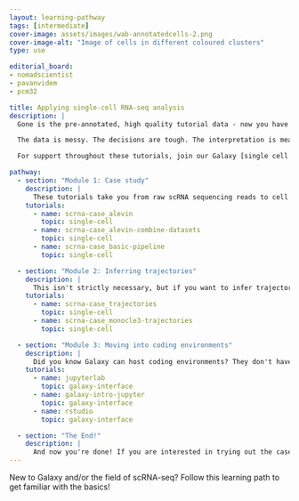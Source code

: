 ```yaml
---
layout: learning-pathway
tags: [intermediate]
cover-image: assets/images/wab-annotatedcells-2.png
cover-image-alt: "Image of cells in different coloured clusters"
type: use

editorial_board:
- nomadscientist
- pavanvidem
- pcm32

title: Applying single-cell RNA-seq analysis
description: |
  Gone is the pre-annotated, high quality tutorial data - now you have real, messy data to deal with. You have decisions to make and parameters to decide. This learning pathway challenges you to replicate a published analysis as if this were your own dataset. You will be introduced to a few more tools available for scRNA-seq in Galaxy. Finally, if our tool offerings are not enough for you, you will be directed towards how to use coding notebooks within Galaxy, setting you up to analyse scRNA-seq in R or python notebooks.

  The data is messy. The decisions are tough. The interpretation is meaningful. Come here to advance your single cell skills! Note that you get two options for inferring trajectories.

  For support throughout these tutorials, join our Galaxy [single cell chat group on Matrix](https://matrix.to/#/#Galaxy-Training-Network_galaxy-single-cell:gitter.im) to ask questions!

pathway:
  - section: "Module 1: Case study"
    description: |
      These tutorials take you from raw scRNA sequencing reads to cell cluster plots to replicate a published analysis.
    tutorials:
      - name: scrna-case_alevin
        topic: single-cell
      - name: scrna-case_alevin-combine-datasets
        topic: single-cell
      - name: scrna-case_basic-pipeline
        topic: single-cell

  - section: "Module 2: Inferring trajectories"
    description: |
      This isn't strictly necessary, but if you want to infer trajectories - pseudotime relationships between cells - you can try out these tutorials with the same dataset.  Note that you get two options for inferring trajectories, you can choose either.
    tutorials:
      - name: scrna-case_trajectories
        topic: single-cell
      - name: scrna-case_monocle3-trajectories
        topic: single-cell

  - section: "Module 3: Moving into coding environments"
    description: |
      Did you know Galaxy can host coding environments? They don't have the same level of computational power as are allocated our tools, but you can still learn how to use these environments to analyse your data. Sometimes, there will be a tool you want to use that's not available in Galaxy, and ([after requesting it!](https://docs.google.com/spreadsheets/d/15hqgqA-RMDhXR-ylKhRF-Dab9Ij2arYSKiEVoPl2df4/edit?usp=sharing)) you can export your data into a coding environment and run the tool there. Let's start with the basics of running these environments in Galaxy.
    tutorials:
      - name: jupyterlab
        topic: galaxy-interface
      - name: galaxy-intro-jupyter
        topic: galaxy-interface
      - name: rstudio
        topic: galaxy-interface

  - section: "The End!"
    description: |
      And now you're done! If you are interested in trying out the case study analyses in a coding environment, try out our []"Case study: Reloaded" series](/training-material/topics/single-cell#single-cell-CS) next! Otherwise, you will find more features, tips and tricks in our general [Galaxy Single-cell Training page](/training-material/topics/single-cell/index.html).
---
```


New to Galaxy and/or the field of scRNA-seq? Follow this learning path to get familiar with the basics!
